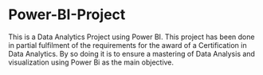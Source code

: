 # Power-BI-Project
This is a Data Analytics Project using Power BI. This project has been done in partial fulfilment of the requirements for the award of a Certification in Data Analytics. By so doing it is to ensure a mastering of Data Analysis and visualization using Power Bi as the main objective.
